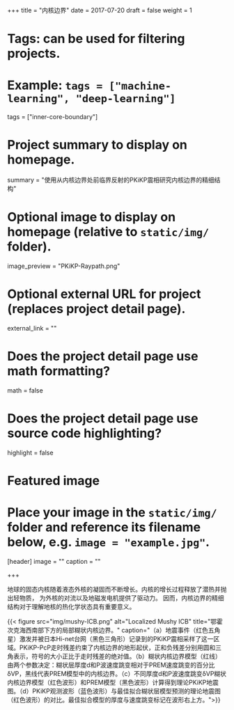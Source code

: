 +++
title = "内核边界"
date = 2017-07-20
draft = false
weight = 1

# Tags: can be used for filtering projects.
# Example: `tags = ["machine-learning", "deep-learning"]`
tags = ["inner-core-boundary"]

# Project summary to display on homepage.
summary = "使用从内核边界处前临界反射的PKiKP震相研究内核边界的精细结构"

# Optional image to display on homepage (relative to `static/img/` folder).
image_preview = "PKiKP-Raypath.png"

# Optional external URL for project (replaces project detail page).
external_link = ""

# Does the project detail page use math formatting?
math = false

# Does the project detail page use source code highlighting?
highlight = false

# Featured image
# Place your image in the `static/img/` folder and reference its filename below, e.g. `image = "example.jpg"`.
[header]
image = ""
caption = ""

+++

地球的固态内核随着液态外核的凝固而不断增长。内核的增长过程释放了潜热并抛出轻物质，
为外核的对流以及地磁发电机提供了驱动力。
因而，内核边界的精细结构对于理解地核的热化学状态具有重要意义。

{{< figure src="img/mushy-ICB.png" alt="Localized Mushy ICB" title="鄂霍次克海西南部下方的局部糊状内核边界。"
caption="（a）地震事件（红色五角星）激发并被日本Hi-net台网（黑色三角形）记录到的PKiKP震相采样了这一区域。PKiKP-PcP走时残差约束了内核边界的地形起伏，正和负残差分别用圆和三角表示，符号的大小正比于走时残差的绝对值。（b）糊状内核边界模型（红线）由两个参数决定：糊状层厚度d和P波速度跳变相对于PREM速度跳变的百分比δVP，黑线代表PREM模型中的内核边界。（c）不同厚度d和P波速度跳变δVP糊状内核边界模型（红色波形）和PREM模型（黑色波形）计算得到理论PKiKP地震图。（d）PKiKP观测波形（蓝色波形）与最佳拟合糊状层模型预测的理论地震图（红色波形）的对比。最佳拟合模型的厚度与速度跳变标记在波形右上方。">}}
